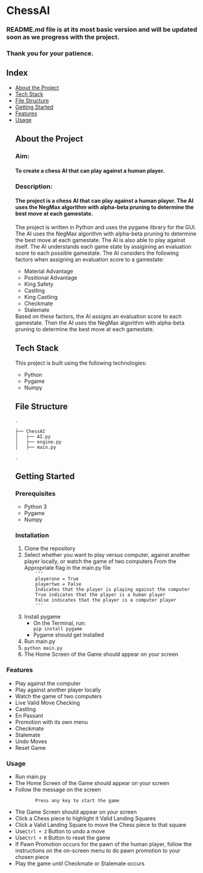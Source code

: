 # ChessAI


### README.md file is at its most basic version and will be updated soon as we progress with the project.
### Thank you for your patience.

## Index
<ul>
    <li><a href="#about-the-project">About the Project</a></li>
    <li><a href="#tech-stack">Tech Stack</a></li>
    <li><a href="#file-structure">File Structure</a></li>
    <li><a href="#getting-started">Getting Started</a></li>
    <li><a href="#features">Features</a></li>
    <li><a href="#usage">Usage</a></li>

## About the Project

### Aim: 
#### To create a chess AI that can play against a human player.

### Description:
#### The project is a chess AI that can play against a human player. The AI uses the NegMax algorithm with alpha-beta pruning to determine the best move at each gamestate.
<text>
    The project is written in Python and uses the pygame library for the GUI. The AI uses the NegMax algorithm with alpha-beta pruning to determine the best move at each gamestate. The AI is also able to play against itself.
    The AI understands each game state by assigining an evaluation score to each possible gamestate.
    The AI considers the following factors when assigning an evaluation score to a gamestate:
    <ul>
        <li>Material Advantage</li>
        <li>Positional Advantage</li>
        <li>King Safety</li>
        <li>Castling</li>
        <li>King Castling</li>
        <li>Checkmate</li>
        <li>Stalemate</li>
    </ul>
    Based on these factors, the AI assigns an evaluation score to each gamestate. 
    Then the AI uses the NegMax algorithm with alpha-beta pruning to determine the best move at each gamestate.
</text>

## Tech Stack
This project is built using the following technologies:
<ul>
    <li>Python</li>
    <li>Pygame</li>
    <li>Numpy</li>
</ul>

## File Structure
```
.

├── ChessAI
│   ├── AI.py
│   ├── engine.py
│   ├── main.py

.
``` 
## Getting Started
### Prerequisites
<ul>
    <li>Python 3</li>
    <li>Pygame</li>
    <li>Numpy</li>
</ul>


### Installation
<ol>
    <li>Clone the repository</li>
    <li>
    Select whether you want to play versus computer, against another player locally, or watch the game of two computers
    From the Appropriate flag in the main.py file
    <code>
    '''
    playerone = True
    playertwo = False
    Indicates that the player is playing against the computer
    True indicates that the player is a human player
    False indicates that the player is a computer player
    '''
    </code>
    </li>
            <li>Install pygame
                    <ul>
                        <li>On the Terminal, run:</li>
                    <code>pip install pygame</code>
                    <li>Pygame should get installed</ul>
                <li>Run main.py</li>
                <li><code>python main.py</code>
                <li>The Home Screen of the Game should appear on your screen</li>
            </ol>
        </ul>
</ol>

### Features
<ul>
    <li>Play against the computer</li>
    <li>Play against another player locally</li>
    <li>Watch the game of two computers</li>
    <li>Live Valid Move Checking</li>
    <li>Castling</li>
    <li>En Passant</li>
    <li>Promotion with its own menu</li>
    <li>Checkmate</li>
    <li>Stalemate</li>
    <li>Undo Moves</li>
    <li>Reset Game</li>
</ul>

### Usage
<ul>
    <li>Run main.py</li>
    <li>The Home Screen of the Game should appear on your screen</li>
    <li>Follow the message on the screen
    <ul><code>
    Press any key to start the game
    </code>
    </ul></li>
    <li>The Game Screen should appear on your screen</li>
    <li>Click a Chess piece to highlight it Valid Landing Squares</li>
    <li>Click a Valid Landing Square to move the Chess piece to that square</li>
    <li>Use<code>Ctrl + Z</code> Button to undo a move</li>
    <li>Use<code>Ctrl + R</code> Button to reset the game</li>
    <li>If Pawn Promotion occurs for the pawn of the human player, follow the instructions on the on-screen menu to do pawn promotion to your chosen piece</li>
    <li>Play the game until Checkmate or Stalemate occurs</li>

</ul>











